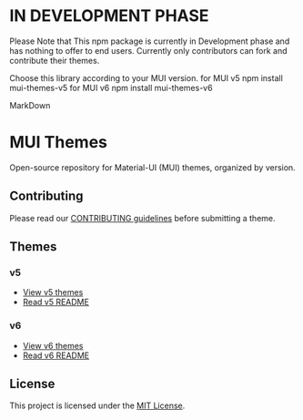 # IN DEVELOPMENT PHASE
Please Note that This npm package is currently in Development phase and has nothing to offer to end users. Currently only contributors can fork and contribute their themes.

Choose this library according to your MUI version.
for MUI v5 npm install mui-themes-v5
for MUI v6 npm install mui-themes-v6

MarkDown
# MUI Themes

Open-source repository for Material-UI (MUI) themes, organized by version.

## Contributing

Please read our [CONTRIBUTING guidelines](CONTRIBUTING.md) before submitting a theme.

## Themes

### v5

* [View v5 themes](v5/themes)
* [Read v5 README](v5/README.md)

### v6

* [View v6 themes](v6/themes)
* [Read v6 README](v6/README.md)

## License

This project is licensed under the [MIT License](LICENSE).